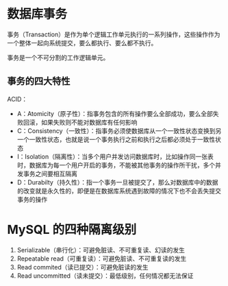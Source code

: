 # 数据库事务
事务（Transaction）是作为单个逻辑工作单元执行的一系列操作，这些操作作为一个整体一起向系统提交，要么都执行、要么都不执行。

事务是一个不可分割的工作逻辑单元。

## 事务的四大特性
ACID：
- A：Atomicity（原子性）：指事务包含的所有操作要么全部成功，要么全部失败回滚，如果失败则不能对数据库有任何影响
- C：Consistency（一致性）：指事务必须使数据库从一个一致性状态变换到另一个一致性状态，也就是说一个事务执行之前和执行之后都必须处于一致性状态
- I：Isolation（隔离性）：当多个用户并发访问数据库时，比如操作同一张表时，数据库为每一个用户开启的事务，不能被其他事务的操作所干扰，多个并发事务之间要相互隔离
- D：Durabilty（持久性）：指一个事务一旦被提交了，那么对数据库中的数据的改变就是永久性的，即便是在数据库系统遇到故障的情况下也不会丢失提交事务的操作

# MySQL 的四种隔离级别
1. Serializable（串行化）：可避免脏读、不可重复读、幻读的发生
2. Repeatable read（可重复读）：可避免脏读、不可重复读的发生
3. Read commited（读已提交）：可避免脏读的发生
4. Read uncommitted（读未提交）：最低级别，任何情况都无法保证

